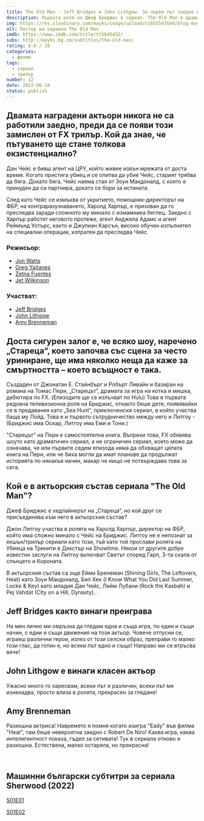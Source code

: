 ```yaml
---
title: The Old Man - Jeff Bridges и John Lithgow. За първи път заедно в телевизионен сериал!
description: Първата роля на Джеф Бриджис в сериал. The Old Man е драматичен сериал за бивш агент на ЦРУ. Ето всичко, което знаем за новия премиерен сериал на FX.
img: https://res.cloudinary.com/mayks/image/upload/v1655547644/blog-mayks/movies/the-old-man/the-old-man-poster_ql0vzu.webp
alt: Постер на сериала The Old Man
imdb: https://www.imdb.com/title/tt5645432/
subs: http://mayks.bg.cm/subtitles/the-old-man/
rating: 8.6 / 10
categories:
  - филми
tags:
  - сериал
  - трилър
number: 12
date: 2022-06-18
status: publish
---
```


## Двамата наградени актьори никога не са работили заедно, преди да се появи този замислен от FX трилър. Кой да знае, че пътуването ще стане толкова екзистенциално?  

Дан Чейс е бивш агент на ЦРУ, който живее извън мрежата от доста време. Когато пристига убиец и се опитва да убие Чейс, старият трябва да бяга. Докато бяга, Чейс наема стая от Зоуи Макдоналд, с която е принуден да си партнира, докато се бори за истината.

След като Чейс се измъква от укритието, помощник-директорът на ФБР, на контраразузнаването, Харолд Харпър, е призован да го преследва заради сложното му минало с измамника беглец. Заедно с Харпър работят неговото протеже, агент Анджела Адамс и агент Реймънд Уотърс, както и Джулиан Карсън, високо обучен изпълнител на специални операции, изпратен да преследва Чейс.

<div class="video">
  <video-player src="https://www.youtube.com/embed/LL2lhM_kDPM" />
</div>  


### Режисьор:

-   [Jon Watts](https://www.imdb.com/name/nm1218281)
-   [Greg Yaitanes](https://www.imdb.com/name/nm0944981/)
-   [Zetna Fuentes](https://www.imdb.com/name/nm0297489/)
-   [Jet Wilkinson](https://www.imdb.com/name/nm1288934/)

### Участват:

-   [Jeff Bridges](https://www.imdb.com/name/nm0000313/)
-   [John Lithgow](https://www.imdb.com/name/nm0001475/)
-   [Amy Brenneman](https://www.imdb.com/name/nm0000312)

<article-image 
  thumb="https://res.cloudinary.com/mayks/image/upload/c_scale,h_352,w_720/v1655554122/blog-mayks/movies/the-old-man/the-old-man-6_v4c0br.webp"
  src="https://res.cloudinary.com/mayks/image/upload/v1655554122/blog-mayks/movies/the-old-man/the-old-man-6_v4c0br.webp"
  alt="The Dogs of The Old Man(2022)"
/></article-image>
<article-image 
  thumb="https://res.cloudinary.com/mayks/image/upload/c_scale,h_352,w_720/v1655554122/blog-mayks/movies/the-old-man/the-old-man-3_mnlg7o.webp"
  src="https://res.cloudinary.com/mayks/image/upload/v1655554122/blog-mayks/movies/the-old-man/the-old-man-3_mnlg7o.webp"
  alt="Amy Brenneman in The Old Man(2022)"
/></article-image>
<article-image 
  thumb="https://res.cloudinary.com/mayks/image/upload/c_scale,h_352,w_720/v1655554122/blog-mayks/movies/the-old-man/the-old-man-4_mjtogo.webp"
  src="https://res.cloudinary.com/mayks/image/upload/v1655554122/blog-mayks/movies/the-old-man/the-old-man-4_mjtogo.webp"
  alt="John Lithgow in The Old Man(2022)"
/></article-image>
<article-image 
  thumb="https://res.cloudinary.com/mayks/image/upload/c_scale,h_352,w_720/v1655554122/blog-mayks/movies/the-old-man/the-old-man-2_smn2rc.webp"
  src="https://res.cloudinary.com/mayks/image/upload/v1655554122/blog-mayks/movies/the-old-man/the-old-man-2_smn2rc.webp"
  alt="Amy Brenneman in The Old Man(2022)"
/></article-image>
<article-image 
  thumb="https://res.cloudinary.com/mayks/image/upload/c_scale,h_352,w_720/v1655554122/blog-mayks/movies/the-old-man/the-old-man-5_mawr53.webp"
  src="https://res.cloudinary.com/mayks/image/upload/v1655554122/blog-mayks/movies/the-old-man/the-old-man-5_mawr53.webp"
  alt="John Lithgow in The Old Man(2022)"
/></article-image>
<article-image 
  thumb="https://res.cloudinary.com/mayks/image/upload/c_scale,h_352,w_720/v1655554122/blog-mayks/movies/the-old-man/the-old-man-1_e44gcp.webp"
  src="https://res.cloudinary.com/mayks/image/upload/v1655554122/blog-mayks/movies/the-old-man/the-old-man-1_e44gcp.webp"
  alt="JAlia Shawkat in The Old Man(2022)"
/></article-image>


## Доста сигурен залог е, че всяко шоу, наречено „Стареца“, което започва със сцена за често уриниране, ще има няколко неща да каже за смъртността – което всъщност е така.

Създаден от Джонатан Е. Стайнбърг и Робърт Ливайн и базиран на романа на Томас Пери, „Старецът“, драмата за игра на котка и мишка, дебютира по FX. (Епизодите ще се излъчват по Hulu) Това е първата редовна телевизионна роля на Бриджис, откакто беше дете, появявайки се в предавания като „Sea Hunt“, приключенски сериал, в който участва баща му Лойд. Това е и първото сътрудничество между него и Литгоу - (Бриджис има Оскар, Литгоу има Еми и Тони.)

"Старецът" на Пери е самостоятелна книга. Въпреки това, FX обявява шоуто като драматичен сериал, а не ограничен сериал, което може да означава, че или първите седем епизода няма да обхващат цялата книга на Пери, или че биха могли да имат планове да продължат историята по някакъв начин, макар че нищо не потвърждава това за сега.

## Кой е в актьорския състав сериала "The Old Man"?  

Джеф Бриджис е хедлайнерът на „Стареца“, но кой друг се присъединява към него в актьорския състав?

Джон Литгоу участва в ролята на Харолд Харпър, директор на ФБР, който има сложно минало с Чейс на Бриджис. Литгоу не е непознат за екшън/трилър сериали като този, тъй като той прослави ролята на Убиеца на Тринити в Декстър на Showtime. Някои от другите добре известни заслуги на Литгоу включват Светът според Гарп, 3-та скала от слънцето и Короната.

В актьорския състав са още Ейми Бренеман (Shining Girls, The Leftovers, Heat) като Зоуи Макдоналд, Бил Хек  (I Know What You Did Last Summer, Locke & Key) като младия Дан Чейс, Лийм Лубани (Rock the Kasbah) и Pej Vahdat (City on a Hill, Dynasty)..  

## Jeff Bridges както винаги преиграва
На мен лично ми омръзна да гледам една и съща игра, по един и същи начин, с едни и същи движения на този актьор. Човече отпусни се, играеш различни герои, излез от този селски образ, преправи го малко този глас, да готин е, но всеки път едно и също! Направо ми се втръсва вече!

## John Lithgow е винаги класен актьор

Ужасно много го харесвам, всеки път е различен, всеки път ме изненадва, просто влиза в ролята, прекрасен за гледане!

## Amy Brenneman  

Разкошна актриса! Навремето я помня когато изигра "Eady" във филма "Heat", там беше невероятна заедно с Robert De Niro! Каква игра, каква интелигентност показа, гъдел за сетивата! Тук в сериала отново е разкошна. Естествена, малко остаряла, но прекрасна!

<br>

## Машинни български субтитри за сериала Sherwood (2022)  

[S01E01](http://mayks.bg.cm/subtitles/the-old-man/the.old.man.s01e01.1080p.web.h264-plzproper.zip)  

[S01E02](http://mayks.bg.cm/subtitles/the-old-man/the.old.man.s01e02.1080p.web.h264-plzproper.zip)
